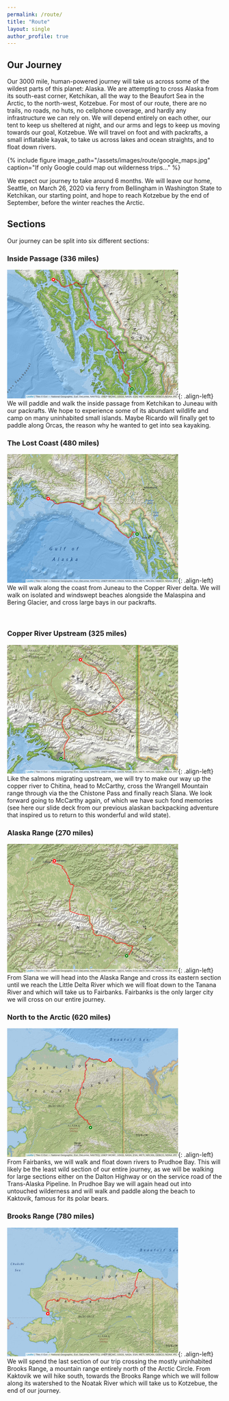 ```yaml
---
permalink: /route/
title: "Route"
layout: single
author_profile: true
---
```


## Our Journey
Our 3000 mile, human-powered journey will take us  across some of the wildest parts of this planet: Alaska. We are attempting to cross Alaska from its south-east corner, Ketchikan, all the way to the Beaufort Sea in the Arctic, to the north-west, Kotzebue. For most of our route, there are no trails, no roads, no huts, no cellphone coverage, and hardly any infrastructure we can rely on. We will depend entirely on each other, our tent to keep us sheltered at night, and our arms and legs to keep us moving towards our goal, Kotzebue. We will travel on foot and with packrafts, a small inflatable kayak, to take us across lakes and ocean straights, and to float down rivers. 
 
{% include figure image_path="/assets/images/route/google_maps.jpg" caption="If only Google could map out wilderness trips..." %}
 
We expect our journey to take around 6 months. We will leave our home, Seattle, on March 26, 2020 via ferry from Bellingham in Washington State to Ketchikan, our starting point, and hope to reach Kotzebue by the end of September, before the winter reaches the Arctic.
 
## Sections
Our journey can be split into six different sections:

### Inside Passage (336 miles)
![](/assets/images/route/00_section.jpg){: .align-left}
We will paddle and walk the inside passage from Ketchikan to Juneau with our packrafts. We hope to experience some of its abundant wildlife and camp on many uninhabited small islands. Maybe Ricardo will finally get to paddle along Orcas, the reason why he wanted to get into sea kayaking.

### The Lost Coast (480 miles) 
![](/assets/images/route/01_section.jpg){: .align-left}
We will walk along the coast from Juneau to the Copper River delta. We will walk on isolated and windswept beaches alongside the Malaspina and Bering Glacier, and cross large bays in our packrafts.


 <br>

### Copper River Upstream (325 miles)
![](/assets/images/route/02_section.jpg){: .align-left}
Like the salmons migrating upstream, we will try to make our way up the copper river to Chitina, head to McCarthy, cross the Wrangell Mountain range through via the  the Chistone Pass and finally reach Slana. We look forward going to McCarthy again, of which we have such fond memories (see here our slide deck from our previous alaskan backpacking adventure that inspired us to return to this wonderful and wild state).

### Alaska Range (270 miles)
![](/assets/images/route/03_section.jpg){: .align-left}
From Slana we will head into the Alaska Range and cross its eastern section until we reach the Little Delta River which we will float down to the Tanana River and which will take us to Fairbanks. Fairbanks is the only larger city we will cross on our entire journey.

### North to the Arctic (620 miles)
![](/assets/images/route/04_section.jpg){: .align-left}
From Fairbanks, we will walk and float down rivers to Prudhoe Bay. This will likely be the least wild section of our entire journey, as we will be walking for large sections either on the Dalton Highway or on the service road of the Trans-Alaska Pipeline. In Prudhoe Bay we will again head out into untouched wilderness and will walk and paddle along the beach to Kaktovik, famous for its polar bears.

### Brooks Range (780 miles)
![](/assets/images/route/05_section.jpg){: .align-left}
We will spend the last section of our trip crossing the mostly uninhabited Brooks Range, a mountain range entirely north of the Arctic Circle. From Kaktovik we will hike south, towards the Brooks Range which we will follow along its watershed to the Noatak River which will take us to Kotzebue, the end of our journey.
